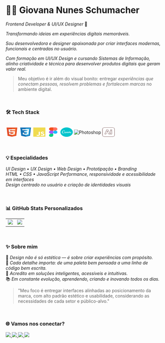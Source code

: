 # 👩‍💻 Giovana Nunes Schumacher

*Frontend Developer & UI/UX Designer* 💜 <br>

*Transformando ideias em experiências digitais memoráveis.*

*Sou desenvolvedora e designer apaixonada por criar interfaces modernas, funcionais e centradas no usuário.*

*Com formação em *UI/UX Design* e cursando Sistemas de Informação, alinho *criatividade e técnica* para desenvolver produtos digitais que geram valor real.*

>⁠Meu objetivo é ir além do visual bonito: entregar *experiências que conectam pessoas, resolvem problemas e fortalecem marcas* no ambiente digital.
<br>

### 🛠️ Tech Stack

<div style="display: inline_block"><br>
  <img align="center" alt="HTML" height="30" width="40" src="https://raw.githubusercontent.com/devicons/devicon/master/icons/html5/html5-original.svg">
  <img align="center" alt="CSS" height="30" width="40" src="https://raw.githubusercontent.com/devicons/devicon/master/icons/css3/css3-original.svg">
  <img align="center" alt="JavaScript" height="30" width="40" src="https://raw.githubusercontent.com/devicons/devicon/master/icons/javascript/javascript-plain.svg">
  <img align="center" alt="Figma" height="30" width="40" src="https://raw.githubusercontent.com/devicons/devicon/master/icons/figma/figma-original.svg">
  <img align="center" alt="Canva" height="30" width="40" src="https://raw.githubusercontent.com/devicons/devicon/master/icons/canva/canva-original.svg">
  <img align="center" alt="Photoshop" height="30" width="40" src="https://cdn.jsdelivr.net/gh/devicons/devicon/icons/photoshop/photoshop-plain.svg">
  <img align="center" alt="Illustrator" height="30" width="40" src="https://raw.githubusercontent.com/devicons/devicon/master/icons/illustrator/illustrator-line.svg">
</div>
<br>
<br>

### 💡 Especialidades

*UI Design • UX Design • Web Design • Prototipação • Branding*  
*⁠HTML • CSS • JavaScript* 
⁠*Performance, responsividade e acessibilidade em interfaces*  
*Design centrado no usuário e criação de identidades visuais*
<br>
<br>
<br>

### 📊 GitHub Stats Personalizados

<table>
  <tr>
    <td align="right">
      <img height="180em" src="https://github-readme-stats.vercel.app/api?username=gischumacher3&show_icons=true&count_private=true&title_color=8A2BE2&text_color=DDDDDD&icon_color=8A2BE2&bg_color=1F1F1F&border_color=8A2BE2&border_radius=10"/>
    </td>
    <td align="right">
      <img height="180em" src="https://github-readme-stats.vercel.app/api/top-langs/?username=gischumacher3&layout=compact&title_color=8A2BE2&text_color=DDDDDD&bg_color=1F1F1F&border_color=8A2BE2&border_radius=10"/>
    </td>
  </tr>
</table>
<br>

### ✨ Sobre mim

🎨  *Design não é só estética — é sobre criar experiências com propósito.*  
🧠  *Cada detalhe importa: de uma paleta bem pensada a uma linha de código bem escrita.*  
🚀  *Acredito em soluções inteligentes, acessíveis e intuitivas.*  
📚  *Em constante evolução, aprendendo, criando e inovando todos os dias.*
<br>

>"Meu foco é entregar interfaces alinhadas ao posicionamento da marca, com alto padrão estético e usabilidade, considerando as necessidades de cada setor e público-alvo."
<br>

### 🌐 Vamos nos conectar?

<div>
  <a href="https://www.linkedin.com/in/giovana-schumacher/" target="_blank">
    <img src="https://img.shields.io/badge/-LinkedIn-%230077B5?style=for-the-badge&logo=linkedin&logoColor=white">
  </a>
  <a href="mailto:giovananunesschumacher@gmail.com">
    <img src="https://img.shields.io/badge/-Gmail-%23333?style=for-the-badge&logo=gmail&logoColor=white">
  </a>
  <a href="https://www.instagram.com/gihschumacher/" target="_blank">
    <img src="https://img.shields.io/badge/-Instagram-%23E4405F?style=for-the-badge&logo=instagram&logoColor=white">
  </a>
  <a href="https://github.com/gischumacher3" target="_blank">
    <img src="https://img.shields.io/badge/-GitHub-%2312100E?style=for-the-badge&logo=github&logoColor=white">
  </a>
</div>
